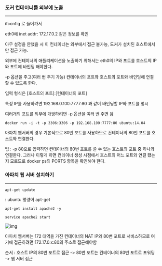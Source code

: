 ### 도커 컨테이너를 외부에 노출

------

ifconfig 로 들어가서

eth0에 inet addr: 172.17.0.2 같은 정보를 확인

아무 설정을 안했을 시 이 컨테이너는 외부에서 접근 불가능, 도커가 설치된 호스트에서만 접근 가능. 

외부에 컨테이너의 애플리케이션을 노출하기 위해서는 eth0의 IP와 포트를 호스트의 IP와 포트에 바인딩 해야한다.

-p 옵션을 주고(여러 번 주기 가능) 컨테이너의 포트와 호스트의 포트와 바인딩해 연결할 수 있도록 한다. 

입력 형식은  [호스트의 포트]:[컨테이너의 포트]

특정 IP를 사용하려면 192.168.0.100:7777:80 과 같이 바인딩할 IP와 포트를 명시

여러개의 포트를 외부에 개방하려면 -p 옵션을 여러 번 주면 됨

```
docker run -i -t -p 3306:3306 -p 192.168.100:7777:80 ubuntu:14.04
```

 아파치 웹서버의 경우 기본적으로 80번 포트를 사용하므로 컨테이너의 80번 포트를 호스트와 연결한다.

팁 : -p 80으로 입력하면 컨테이너의 80번 포트를 쓸 수 있는 호스트의 포트 중 하나와 연결한다. 그러나 이렇게 하면 컨테이너 생성 시점에서 호스트의 어느 포트와 연결 됐는지 모르므로 docker ps의 PORTS 항목을 확인해야 한다.

### 아파치 웹 서버 설치하기

------

```
apt-get update
```

: ubuntu 명령어 apt-get

```
apt-get install apache2 -y
```

```
service apache2 start
```

![img](https://postfiles.pstatic.net/MjAyMDAxMjlfMjU4/MDAxNTgwMjY2NzA3NTA3.sO9O_6PCIDBMX1yoNRJr5iMcznGrn2Lvgt-wX77kj9cg.FRe9E7iq5G1Xpy33bkb6VdnIL9_IdikgMi_r2Fe2bAgg.PNG.powerlinedd/image.png?type=w773)

아파치 웹서버는 172 대역을 가진 컨테이너의 NAT IP와 80번 포트로 서비스하므로 여기에 접근하려면 172.17.0.x:80의 주소로 접근해야함

순서 : 호스트 IP의 80번 포트로 접근 -> 80번 포트는 컨테이너의 80번 포트로 포워딩 -> 웹 서버 접근